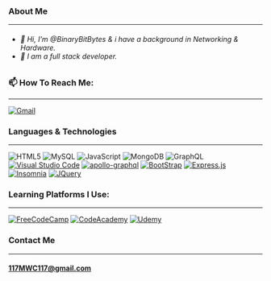 <body>
<h3>About Me</h3>
<hr>
<h6>
<ul>
<li> 👋 Hi, I’m @BinaryBitBytes & i have a background in Networking & Hardware.</li>
<li> 🐲 I am a full stack developer.</li>
</ul>
</h6>
  
<h3>📫 How To Reach Me:</h3>
<hr>
<span>
<a aria-label="Gmail" target="_top" rel="noopener noreferrer" href="mailto:117mwc117@gmail.com"><img src="https://img.shields.io/badge/Gmail-D14836?style=for-the-badge&logo=gmail&logoColor=white" data-canonical-src="https://img.shields.io/badge/Gmail-D14836?style=for-the-badge&logo=gmail&logoColor=white" alt="Gmail" style="max-width: 100%;"></a>
</a>
</span>

<h3>Languages & Technologies</h3>
  
<hr>
  
<section>

<span>
  
<a aria-label="HTML5" target="_blank" rel="https://img.shields.io/badge/html5-%23E34F26.svg?style=for-the-badge&logo=html5&logoColor=white">
<img aria-label="HTML5" src="https://img.shields.io/badge/html5-%23E34F26.svg?style=for-the-badge&logo=html5&logoColor=white" alt="HTML5" data-canonical-src="https://img.shields.io/badge/html5-%23E34F26.svg?style=for-the-badge&logo=html5&logoColor=white" style="max-width: 100%"></a>
<a aria-label="MySQL" target="_blank" rel="https://img.shields.io/badge/mysql-%2300f.svg?style=for-the-badge&logo=mysql&logoColor=white">
<img aria-label="MySQL" src="https://img.shields.io/badge/mysql-%2300f.svg?style=for-the-badge&logo=mysql&logoColor=white" alt="MySQL" data-canonical-src="https://img.shields.io/badge/mysql-%2300f.svg?style=for-the-badge&logo=mysql&logoColor=white" style="max-width: 100%"></a>
<a aria-label="JavaScript" target="_blank" rel="https://img.shields.io/badge/javascript-%23323330.svg?style=for-the-badge&logo=javascript&logoColor=%23F7DF1E">
<img aria-label="JavaScript" src="https://img.shields.io/badge/javascript-%23323330.svg?style=for-the-badge&logo=javascript&logoColor=%23F7DF1E" alt="JavaScript" data-canonical-src="https://img.shields.io/badge/javascript-%23323330.svg?style=for-the-badge&logo=javascript&logoColor=%23F7DF1E" style="max-width: 100%"></a>
<a aria-label="MongoDB" target="_blank" rel="https://img.shields.io/badge/MongoDB-%234ea94b.svg?style=for-the-badge&logo=mongodb&logoColor=white">
<img aria-label="MongoDB" src="https://img.shields.io/badge/MongoDB-%234ea94b.svg?style=for-the-badge&logo=mongodb&logoColor=white" alt="MongoDB" data-canonical-src="https://img.shields.io/badge/MongoDB-%234ea94b.svg?style=for-the-badge&logo=mongodb&logoColor=white" style="max-width: 100%"></a>
<a aria-label="GraphQL" target="_blank" rel="https://img.shields.io/badge/-GraphQL-E10098?style=for-the-badge&logo=graphql&logoColor=white">
<img aria-label="GraphQL" src="https://img.shields.io/badge/-GraphQL-E10098?style=for-the-badge&logo=graphql&logoColor=white" alt="GraphQL" data-canonical-src="https://img.shields.io/badge/-GraphQL-E10098?style=for-the-badge&logo=graphql&logoColor=white" style="max-width: 100%"></a>
<a aria-label="VisualStudioCode" target="_blank" rel="noopener noreferrer" href="https://img.shields.io/badge/Visual_Studio_Code-0078D4?style=for-the-badge&logo=visual%20studio%20code&logoColor=white"><img src="https://img.shields.io/badge/Visual_Studio_Code-0078D4?style=for-the-badge&logo=visual%20studio%20code&logoColor=white" alt="Visual Studio Code" data-canonical-src="https://img.shields.io/badge/Visual_Studio_Code-0078D4?style=for-the-badge&logo=visual%20studio%20code&logoColor=white" style="max-width: 100%;"></a>
<a aria-label="apollo-graphql" target="_blank" rel="noopener noreferrer" href="https://img.shields.io/badge/-ApolloGraphQL-311C87?style=for-the-badge&logo=apollo-graphql"><img src="https://img.shields.io/badge/-ApolloGraphQL-311C87?style=for-the-badge&logo=apollo-graphql" alt="apollo-graphql" data-canonical-src="https://img.shields.io/badge/-ApolloGraphQL-311C87?style=for-the-badge&logo=apollo-graphql" style="max-width: 100%;"></a>
<a aria-label="BootStrap" target="_blank" rel="noopener noreferrer" href="https://img.shields.io/badge/bootstrap-%23563D7C.svg?style=for-the-badge&logo=bootstrap&logoColor=white"><img src="https://img.shields.io/badge/bootstrap-%23563D7C.svg?style=for-the-badge&logo=bootstrap&logoColor=white" alt="BootStrap" data-canonical-src="https://img.shields.io/badge/bootstrap-%23563D7C.svg?style=for-the-badge&logo=bootstrap&logoColor=white" style="max-width: 100%;"></a>
<a aria-label="Express.js" target="_blank" rel="noopener noreferrer" href="https://img.shields.io/badge/express.js-%23404d59.svg?style=for-the-badge&logo=express&logoColor=%2361DAFB"><img src="https://img.shields.io/badge/express.js-%23404d59.svg?style=for-the-badge&logo=express&logoColor=%2361DAFB" alt="Express.js" data-canonical-src="https://img.shields.io/badge/express.js-%23404d59.svg?style=for-the-badge&logo=express&logoColor=%2361DAFB" style="max-width: 100%;"></a>
<a aria-label="Insomnia" target="_blank" rel="noopener noreferrer" href="https://img.shields.io/badge/Insomnia-black?style=for-the-badge&logo=insomnia&logoColor=5849BE"><img src="https://img.shields.io/badge/Insomnia-black?style=for-the-badge&logo=insomnia&logoColor=5849BE" alt="Insomnia" data-canonical-src="https://img.shields.io/badge/Insomnia-black?style=for-the-badge&logo=insomnia&logoColor=5849BE" style="max-width: 100%;"></a>
<a aria-label="JQuery " target="_blank" rel="noopener noreferrer" href="https://img.shields.io/badge/jquery-%230769AD.svg?style=for-the-badge&logo=jquery&logoColor=white"><img src="https://img.shields.io/badge/jquery-%230769AD.svg?style=for-the-badge&logo=jquery&logoColor=white" alt="JQuery " data-canonical-src="https://img.shields.io/badge/jquery-%230769AD.svg?style=for-the-badge&logo=jquery&logoColor=white" style="max-width: 100%;"></a>
</span>
  
<!--<a aria-label="" target="_blank" rel="noopener noreferrer" href=""><img src="" alt="" data-canonical-src="" style="max-width: 100%;"></a> -->

</section>

<h3>Learning Platforms I Use:</h3>
<hr>
<section>
<span>
<a aria-label="FreeCodeCamp" target="_blank" rel="noopener noreferrer" href="https://img.shields.io/badge/Freecodecamp-%23123.svg?&style=for-the-badge&logo=freecodecamp&logoColor=green"><img aria-label="FreeCodeCamp" src="https://img.shields.io/badge/Freecodecamp-%23123.svg?&style=for-the-badge&logo=freecodecamp&logoColor=green" data-canonical-src="https://img.shields.io/badge/Freecodecamp-%23123.svg?&style=for-the-badge&logo=freecodecamp&logoColor=green" alt="FreeCodeCamp" style="max-width: 100%;"></a>
<a aria-label="CodeAcademy" target="_blank" rel="noopener noreferrer" href="https://img.shields.io/badge/Codecademy-FFF0E5?style=for-the-badge&logo=codecademy&logoColor=1F243A">
<img aria-label="CodeAcademy" src="https://img.shields.io/badge/Codecademy-FFF0E5?style=for-the-badge&logo=codecademy&logoColor=1F243A" alt="CodeAcademy" data-canonical-src="" style="max-width: 100%"></a>
<a aria-label="Udemy" target="_blank" rel="noopener noreferrer" href=https://img.shields.io/badge/Udemy-A435F0?style=for-the-badge&logo=Udemy&logoColor=white"><img src="https://img.shields.io/badge/Udemy-A435F0?style=for-the-badge&logo=Udemy&logoColor=white" alt="Udemy" data-canonical-src="https://img.shields.io/badge/Udemy-A435F0?style=for-the-badge&logo=Udemy&logoColor=white" style="max-width: 100%;"></a>

  
</span>
</section>

</body>

### Contact Me

------------

#### <117MWC117@gmail.com>
<!---
BinaryBitBytes/BinaryBitBytes is a ✨ special ✨ repository because its `README.md` (this file) appears on your GitHub profile.
You can click the Preview link to take a look at your changes.
--->
